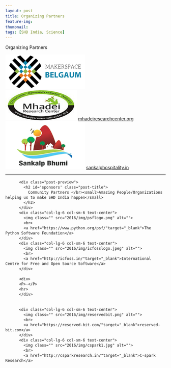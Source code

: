```yaml
---
layout: post
title: Organizing Partners
feature-img:
thumbnail:
tags: [SHD India, Science]
---
```


Organizing Partners
  
<div class="col-lg-4 col-sm-6 text-center">
  <img class="" src="assets/img/msblogo.jpg" alt="">
  <a href=""target="_blank"> </a> 
</div>
<div class="col-lg-4 col-sm-6 text-center">
  <img class="" src="assets/img/mhadei.jpg" alt="">
  <a href="http://mhadeiresearchcenter.org"target="_blank">mhadeiresearchcenter.org</a>
</div>
<div class="col-lg-4 col-sm-6 text-center">
  <img class="" src="assets/img/sankalpbhoomi.jpg" alt="">
  <a href="http://sankalphospitality.in/"target="_blank">sankalphospitality.in</a>
</div>
          <p style="text-align:center; color:#FFFFFF"></p>
<hr>
      <!-- /.row -->

          <div class="post-preview">
            <h2 id='sponsors' class="post-title">
              Community Partners </br><small>Amazing People/Organizations helping us to make SHD India happen</small>
            </h2>
          </div>
          <div class="col-lg-6 col-sm-6 text-center">
            <img class="" src="2016/img/psflogo.png" alt="">
            <br>
            <a href="https://www.python.org/psf/"target="_blank">The Python Software Foundation</a>
          </div>
          <div class="col-lg-6 col-sm-6 text-center">
            <img class="" src="2016/img/icfosslogo.jpeg" alt="">
            <br>
            <a href="http://icfoss.in/"target="_blank">International Centre for Free and Open Source Software</a>
          </div>
          
          <div>
          <P>-</P>
          <hr>
          </div>


          <div class="col-lg-6 col-sm-6 text-center">
            <img class="" src="2016/img/reservedbit.png" alt="">
            <br>
            <a href="https://reserved-bit.com/"target="_blank">reserved-bit.com</a>
          </div>
          <div class="col-lg-6 col-sm-6 text-center">
            <img class="" src="2016/img/cspark1.jpg" alt="">
            <br>
            <a href="http://csparkresearch.in/"target="_blank">C-spark Research</a>
</div>
